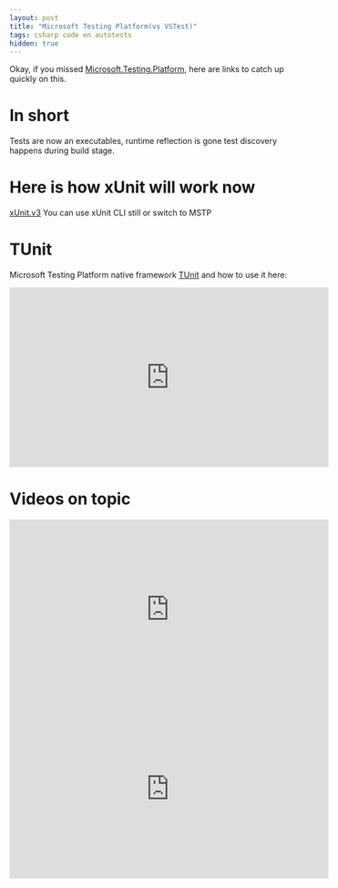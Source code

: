 ```yaml
---
layout: post
title: "Microsoft Testing Platform(vs VSTest)"
tags: csharp code en autotests
hidden: true
---
```

Okay, if you missed [Microsoft.Testing.Platform](https://learn.microsoft.com/en-us/dotnet/core/testing/microsoft-testing-platform-intro), here are links to catch up quickly on this.

<!--more-->
# In short
Tests are now an executables, runtime reflection is gone test discovery happens during build stage.


# Here is how xUnit will work now
[xUnit.v3](https://xunit.net/docs/getting-started/v3/microsoft-testing-platform)
You can use xUnit CLI still or switch to MSTP

# TUnit
Microsoft Testing Platform native framework [TUnit](https://github.com/thomhurst/TUnit) and how to use it here:
<iframe width="560" height="315" src="https://www.youtube.com/embed/dtdgm8lKJZU?si=X-lia6F7Xnk8H9o6" title="YouTube video player" frameborder="0" allow="accelerometer; autoplay; clipboard-write; encrypted-media; gyroscope; picture-in-picture; web-share" referrerpolicy="strict-origin-when-cross-origin" allowfullscreen></iframe>

# Videos on topic
<iframe width="560" height="315" src="https://www.youtube.com/embed/nvwyaNucle0?si=bx_xrBb7Oxz6JbRy" title="YouTube video player" frameborder="0" allow="accelerometer; autoplay; clipboard-write; encrypted-media; gyroscope; picture-in-picture; web-share" referrerpolicy="strict-origin-when-cross-origin" allowfullscreen></iframe>

<iframe width="560" height="315" src="https://www.youtube.com/embed/qIMRFKHldvQ?si=nofWlrae4DS_FLdK" title="YouTube video player" frameborder="0" allow="accelerometer; autoplay; clipboard-write; encrypted-media; gyroscope; picture-in-picture; web-share" referrerpolicy="strict-origin-when-cross-origin" allowfullscreen></iframe>